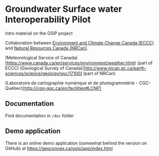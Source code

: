 # Groundwater Surface water Interoperability Pilot

Intro material on the GSIP project

Collaboration between [Environment and Climate Change Canada (ECCC)](https://www.ec.gc.ca) and [Natural Resources Canada (NRCan)](http://www.nrcan.gc.ca/).

(Meteorological Service of Canada)[https://www.canada.ca/en/services/environment/weather.html) (part of ECCC)
(Geological Survey of Canada)[http://www.nrcan.gc.ca/earth-sciences/science/geology/gsc/17100] (part of NRCan)

(Laboratoire de cartographie numérique et de photogrammétrie - CGC-Québec)[http://cgq-qgc.ca/en/facilities#LCNP]

## Documentation

Find documentation in `/doc` folder

## Demo application

There is an online demo application (somewhat behind the version on GitHub) at https://geoconnex.ca/gsip/app/index.html
